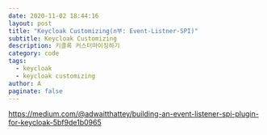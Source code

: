 ```yaml
---
date: 2020-11-02 18:44:16
layout: post
title: "Keycloak Customizing(n부: Event-Listner-SPI)"
subtitle: Keycloak Customizing
description: 키클록 커스터마이징하기
category: code
tags:
  - keycloak
  - keycloak customizing
author: A
paginate: false
---
```

https://medium.com/@adwaitthattey/building-an-event-listener-spi-plugin-for-keycloak-5bf9de1b0965